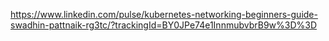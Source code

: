 https://www.linkedin.com/pulse/kubernetes-networking-beginners-guide-swadhin-pattnaik-rg3tc/?trackingId=BY0JPe74e1InnmubvbrB9w%3D%3D
